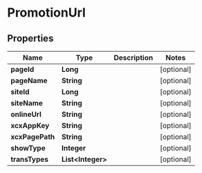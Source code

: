 

# PromotionUrl


## Properties

Name | Type | Description | Notes
------------ | ------------- | ------------- | -------------
**pageId** | **Long** |  |  [optional]
**pageName** | **String** |  |  [optional]
**siteId** | **Long** |  |  [optional]
**siteName** | **String** |  |  [optional]
**onlineUrl** | **String** |  |  [optional]
**xcxAppKey** | **String** |  |  [optional]
**xcxPagePath** | **String** |  |  [optional]
**showType** | **Integer** |  |  [optional]
**transTypes** | **List&lt;Integer&gt;** |  |  [optional]



